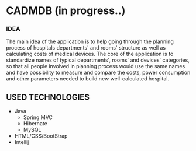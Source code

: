 # CADMDB (in progress..)

### IDEA
The main idea of the application is to help going through the planning process of hospitals departments' and rooms' structure as well as calculating costs of medical devices.
The core of the application is to standardize names of typical departments', rooms' and devices' categories, so that all people involved in planning process would use the same names and have possibility to measure and compare the costs, power consumption and other parameters needed to build new well-calculated hospital.

## USED TECHNOLOGIES
* Java
    * Spring MVC
    * Hibernate
    * MySQL
* HTML/CSS/BootStrap
* Intellij